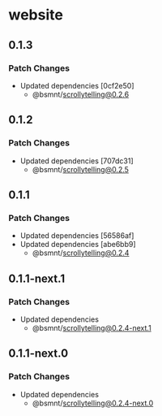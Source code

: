 # website

## 0.1.3

### Patch Changes

- Updated dependencies [0cf2e50]
  - @bsmnt/scrollytelling@0.2.6

## 0.1.2

### Patch Changes

- Updated dependencies [707dc31]
  - @bsmnt/scrollytelling@0.2.5

## 0.1.1

### Patch Changes

- Updated dependencies [56586af]
- Updated dependencies [abe6bb9]
  - @bsmnt/scrollytelling@0.2.4

## 0.1.1-next.1

### Patch Changes

- Updated dependencies
  - @bsmnt/scrollytelling@0.2.4-next.1

## 0.1.1-next.0

### Patch Changes

- Updated dependencies
  - @bsmnt/scrollytelling@0.2.4-next.0
